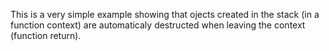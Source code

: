 This is a very simple example showing that ojects created in the stack (in a function context) are automaticaly destructed when leaving the context (function return).

